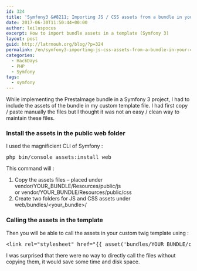 ```yaml
---
id: 324
title: 'Symfony3 &#8211; Importing JS / CSS assets from a bundle in your custom templates'
date: 2017-06-30T11:50:44+00:00
author: leiluspocus
excerpt: How to import bundle assets in a template (Symfony 3)
layout: post
guid: http://latrmouh.org/blog/?p=324
permalink: /en/symfony3-importing-js-css-assets-from-a-bundle-in-your-custom-templates/
categories:
  - HackDays
  - PHP
  - Symfony
tags:
  - symfony
---
```

While implementing the PrestaImage bundle in a Symfony 3 project, I had to include the assets of the bundle in my custom template file. I had first copy / paste manually the files but I thought it was not an easy / clean way to maintain these files.

### Install the assets in the public web folder

I used the magnificient CLI of Symfony :

<pre class="EnlighterJSRAW" data-enlighter-language="shell">php bin/console assets:install web</pre>

This command will :

  1. Copy the assets files &#8211; placed under vendor/YOUR\_BUNDLE/Resources/public/js or vendor/YOUR\_BUNDLE/Resources/public/css
  2. Create two folders for JS and CSS assets under web/bundles/<your_bundle>/

### Calling the assets in the template

Then you will be able to call the assets in your custom twig template using :

<pre class="EnlighterJSRAW" data-enlighter-language="html">&lt;link rel="stylesheet" href="{{ asset('bundles/YOUR_BUNDLE/css/YOUR_ASSET_NAME.css') }}" /&gt;</pre>

I was surprised that there were no way to directly call the files without copying them, it would save some time and disk space.

<!-- AddThis Advanced Settings generic via filter on the_content -->

<!-- AddThis Share Buttons generic via filter on the_content -->
